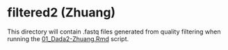 # filtered2 (Zhuang)

This directory will contain .fastq files generated from quality filtering when running the [01_Dada2-Zhuang.Rmd](../../../../scripts/analysis-individual/Zhuang-2018/01_Dada2-Zhuang.Rmd) script.